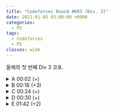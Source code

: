 ```yaml
---
title: "Codeforces Round #693 (Div. 3)"
date: 2021-01-05 03:00:00 +0900
categories:
  - PS
tags:
  - Codeforces
  - PS
classes: wide
---
```


<script type="text/javascript" 
src="https://cdn.mathjax.org/mathjax/latest/MathJax.js?config=TeX-AMS_HTML">
</script>

올해의 첫 번째 Div 3 코포.

<details>
<summary>A 00:02 (+)</summary>

<div markdown="1">

## A. Cards for Friends

매우 쉬운 문제.

$$w$$ 와 $$h$$를 2로 나누어 떨어지지 않을때까지 나누면서 한 값을 2씩 계속 곱해준다. 이 값이 최대로 만들 수 있는 조각 개수이고 이 값보다 $$n$$이 작거나 같으면 Yes, 아니면 No를 출력하면 된다.

```cpp
#include <iostream>

int main(void)
{
    std::cin.tie(0);
    std::ios_base::sync_with_stdio(false);

    int T;
    std::cin >> T;

    while (T--)
    {
        int w, h, n;
        std::cin >> w >> h >> n;

        int cnt = 1;

        while ((w % 2) == 0)
        {
            w >>= 1;
            cnt *= 2;
        }
        while ((h % 2) == 0)
        {
            h >>= 1;
            cnt *= 2;
        }
        if (cnt >= n)
        {
            std::cout << "yes\n";
        }
        else
        {
            std::cout << "no\n";
        }
    }

    return 0;
}
```

</div>
</details>

<details>
<summary>B 00:18 (+3)</summary>

<div markdown="1">

## B. Fair Division

뇌절 #1

들어오는 입력의 합, 1의 개수, 2의 개수를 세 준다음, 2의 개수가 홀수이면 1 2개를 이용해 균형을 맞춰 준 후, 1을 다시 균형있게 배분 해주면 된다.

```cpp
#include <iostream>

int main(void)
{
    std::cin.tie(0);
    std::ios_base::sync_with_stdio(false);

    int T;
    std::cin >> T;
    while (T--)
    {
        int N;
        std::cin >> N;
        int x;
        int sum = 0;
        int one = 0;
        int two = 0;
        for (int i = 0; i < N; i++)
        {
            std::cin >> x;
            sum += x;
            one += (x == 1);
            two += (x == 2);
        }
        if (two % 2 && one >= 2)
        {
            two++;
            one -= 2;
        }

        one %= 2;
        two %= 2;

        bool valid = true;
        if (sum % 2)
            valid = false;
        if (one % 2)
            valid = false;
        if (two % 2)
            valid = false;

        std::cout << ((valid) ? "yes\n" : "no\n");
    }

    return 0;
}
```

</div>
</details>

<details>
<summary>C 00:24 (+)</summary>

<div markdown="1">

## C. Long Jumps

이 문제 또한 쉽다. 모든 인덱스에 대해서 dfs를 돌려주면 된다. 최적화를 위해 $$dp$$ 배열을 이용하자.

```cpp
#include <iostream>

typedef long long ll;
ll dp[202020];
ll arr[202020];

int N;

ll dfs(int node)
{
    if (node >= N)
        return 0;
    if (dp[node])
        return dp[node];
    return dp[node] = arr[node] + dfs(node + arr[node]);
}

int main(void)
{
    std::cin.tie(0);
    std::ios_base::sync_with_stdio(false);

    int T;
    std::cin >> T;
    while (T--)
    {
        std::cin >> N;

        std::fill_n(dp, N, 0);

        for (int i = 0; i < N; i++)
        {
            std::cin >> arr[i];
        }

        ll max = 0;
        for (int i = 0; i < N; i++)
        {
            max = std::max(max, dfs(i));
        }

        std::cout << max << "\n";
    }

    return 0;
}
```

</div>
</details>

<details>
<summary>D 00:30 (+)</summary>

<div markdown="1">

## D. Even-Odd Game

문제에서 시키는 대로 나이브하게 구현하면 된다. 다만, 최적의 방법을 생각해내기 어려울 수도 있다.

최적의 방법은 항상 모든 수 중에서 가장 큰 수를 고르는 것이다.

```cpp
#include <iostream>
#include <queue>

typedef long long ll;

int main(void)
{
    std::cin.tie(0);
    std::ios_base::sync_with_stdio(false);

    int T;
    std::cin >> T;
    while (T--)
    {
        std::priority_queue<ll> nums;

        int N;
        std::cin >> N;

        ll x;
        for (int i = 0; i < N; i++)
        {
            std::cin >> x;
            nums.push(x);
        }

        ll a = 0, b = 0;

        for (int i = 1; i <= N; i++)
        {
            x = nums.top();
            nums.pop();
            if (i % 2) // Alice turn
            {
                if (x % 2 == 0)
                {
                    a += x;
                }
            }
            else
            {
                if (x % 2 == 1)
                {
                    b += x;
                }
            }
        }

        if (a == b)
        {
            std::cout << "Tie\n";
        }
        else if (a > b)
        {
            std::cout << "Alice\n";
        }
        else
        {
            std::cout << "Bob\n";
        }
    }

    return 0;
}
```

</div>
</details>


<details>
<summary>E 01:42 (+2)</summary>

<div markdown="1">

## E. Correct Placement

주어지는 순서쌍 $$(h,w)$$ 대신 $$(max(h,w),min(h,w))$$ 를 이용해서 문제를 풀어도 일반성을 잃지 않는다.

입력받은 순서쌍($$(x,y)$$ 라 표현한다)을 정렬해서 하나씩 꺼내본다고 하자.  
그러면 $$x$$값이 작은 것 부터, $$x$$ 값이 같다면 $$y$$값이 작은 것 부터 확인하게 된다.

이 점을 이용해서 문제를 쉽게 해결 할 수 있다. 

만약 꺼낸 $$x'$$의 값이 그 전의 $$x$$의 값과 다르다면 $$x' > x$$인 것이므로 우리는 $$y$$가 조건을 만족하는지만 확인하면 된다.

출력은 가능한 경우 중 아무거나 출력해도 되기 때문에, $$0$$ ~ $$x-1$$ 에서의 $$y$$의 최솟값을 저장해두면, 이 값과의 비교를 통해 해당 점이 조건을 만족하는 지의 여부를 판단 할 수 있다. 

```cpp
#include <iostream>
#include <vector>
#include <algorithm>

int ans[202020];

typedef struct
{
    int x, y, idx;
} myClass;

int main(void)
{
    std::cin.tie(0);
    std::ios_base::sync_with_stdio(false);

    int T;
    std::cin >> T;
    while (T--)
    {
        int N;
        std::cin >> N;
        std::vector<std::pair<std::pair<int, int>, int>> v;
        std::vector<std::pair<int, int>> vv;

        int x, y;
        for (int i = 0; i < N; i++)
        {
            std::cin >> x >> y;
            v.push_back({ {std::max(x, y), std::min(x, y)}, i + 1});
        }

        std::sort(v.begin(), v.end());

        myClass now = {0, 2147483647, 0};
        myClass buf = {0, 2147483647, 0};

        for (int i = 0; i < N; i++)
        {
            x = v[i].first.first;
            y = v[i].first.second;
            if (x != buf.x && buf.idx != 0)
            {
                now = buf;
                buf = {0, 2147483647, 0};
            }
            if (x > now.x && y > now.y)
            {
                ans[v[i].second] = now.idx;
            }
            else
            {
                ans[v[i].second] = -1;
                if (y < now.y && y < buf.y)
                {
                    buf = {x,y,v[i].second};
                }
            }
        }

        for (int i = 1; i <= N; i++)
        {
            std::cout << ans[i] << " ";
        }
        std::cout << "\n";
    }

    return 0;
}
```

</div>
</details>